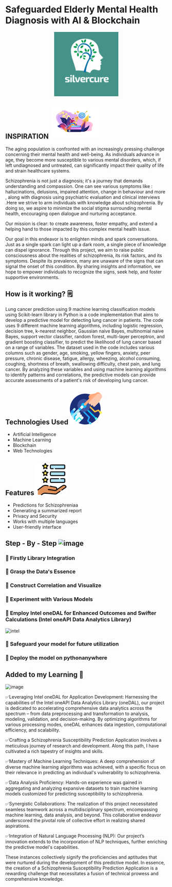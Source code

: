 # Safeguarded Elderly Mental Health Diagnosis with AI & Blockchain
<p align="center">
  <img width="200" height="200" src="AllModels/imgs/logo.png"><br>
 </p>

## INSPIRATION   <img width="150" height="100" src="AllModels/imgs/motivation.png"><br>
The aging population is confronted with an increasingly pressing challenge concerning their mental health and well-being. As individuals advance in age, they become more susceptible to various mental disorders, which, if left undiagnosed and untreated, can significantly impact their quality of life and strain healthcare systems. 

Schizophrenia is not just a diagnosis; it's a journey that demands understanding and compassion. One can see various symptoms like : hallucinations, delusions, impaired attention, change in behaviour and more , along with diagnosis using psychiatric evaluation and clinical interviews .Here we strive to arm individuals with knowledge about schizophrenia. By doing so, we aspire to minimize the social stigma surrounding mental health, encouraging open dialogue and nurturing acceptance.

Our mission is clear: to create awareness, foster empathy, and extend a helping hand to those impacted by this complex mental health issue.

Our goal in this endeavor is to enlighten minds and spark conversations. Just as a single spark can light up a dark room, a single piece of knowledge can dispel ignorance. Through this project, we aim to raise public consciousness about the realities of schizophrenia, its risk factors, and its symptoms. Despite its prevalence, many are unaware of the signs that can signal the onset of this condition. By sharing insights and information, we hope to empower individuals to recognize the signs, seek help, and foster supportive environments.

## How is it working? 🗒️

Lung cancer prediction using 9 machine learning classification models using Scikit-learn library in Python is a code implementation that aims to develop a predictive model for detecting lung cancer in patients. The code uses 9 different machine learning algorithms, including logistic regression, decision tree, k-nearest neighbor, Gaussian naive Bayes, multinomial naive Bayes, support vector classifier, random forest, multi-layer perceptron, and gradient boosting classifier, to predict the likelihood of lung cancer based on a range of variables. The dataset used in the code includes various columns such as gender, age, smoking, yellow fingers, anxiety, peer pressure, chronic disease, fatigue, allergy, wheezing, alcohol consuming, coughing, shortness of breath, swallowing difficulty, chest pain, and lung cancer. By analyzing these variables and using machine learning algorithms to identify patterns and correlations, the predictive models can provide accurate assessments of a patient's risk of developing lung cancer.

## Technologies Used  <img width="100" height="100" src="AllModels/imgs/tech.png"><br>

- Artificial Intelligence
- Machine Learning
- Blockchain
- Web Technologies



## Features <img width="100" height="100" src="AllModels/imgs/features.png"><br>

- Predictions for Schizophreniaa 
- Generating a summarized report
- Privacy and Security
- Works with multiple languages
- User-friendly interface

## Step - By - Step ![image](https://user-images.githubusercontent.com/72274851/218502434-f6e66043-0db0-4f85-b7f4-f33b2d33df1f.png)

### 🌟 Firstly Library Integration
### 🌟 Grasp the Data's Essence
### 🌟 Construct Correlation and Visualize
### 🌟 Experiment with Various Models
### 🌟 Employ Intel oneDAL for Enhanced Outcomes and Swifter Calculations (Intel oneAPI Data Analytics Library)
![intel](https://user-images.githubusercontent.com/72274851/218504609-585bcebe-5101-4477-bdd2-3a1ba13a64a8.png)

### 🌟 Safeguard your model for future utilization
### 🌟 Deploy the model on pythonanywhere

## Added to my Learning 📝


![image](https://user-images.githubusercontent.com/72274851/220130227-3c48e87b-3e68-4f1c-b0e4-8e3ad9a4805a.png)

✅Leveraging Intel oneDAL for Application Development: Harnessing the capabilities of the Intel oneAPI Data Analytics Library (oneDAL), our project is dedicated to accelerating comprehensive data analytics across the spectrum – from data preprocessing and transformation to analysis, modeling, validation, and decision-making. By optimizing algorithms for various processing modes, oneDAL enhances data ingestion, computational efficiency, and scalability.

✅Crafting a Schizophrenia Susceptibility Prediction Application involves a meticulous journey of research and development. Along this path, I have cultivated a rich tapestry of insights and skills.

✅Mastery of Machine Learning Techniques: A deep comprehension of diverse machine learning algorithms was achieved, with a specific focus on their relevance in predicting an individual's vulnerability to schizophrenia.

✅Data Analysis Proficiency: Hands-on experience was gained in aggregating and analyzing expansive datasets to train machine learning models customized for predicting susceptibility to schizophrenia.

✅Synergistic Collaborations: The realization of this project necessitated seamless teamwork across a multidisciplinary spectrum, encompassing machine learning, data analysis, and beyond. This collaborative endeavor underscored the pivotal role of collective effort in realizing shared aspirations.

✅Integration of Natural Language Processing (NLP): Our project’s innovation extends to the incorporation of NLP techniques, further enriching the predictive model's capabilities.

These instances collectively signify the proficiencies and aptitudes that were nurtured during the development of this predictive model. In essence, the creation of a Schizophrenia Susceptibility Prediction Application is a rewarding challenge that necessitates a fusion of technical prowess and comprehensive knowledge.
